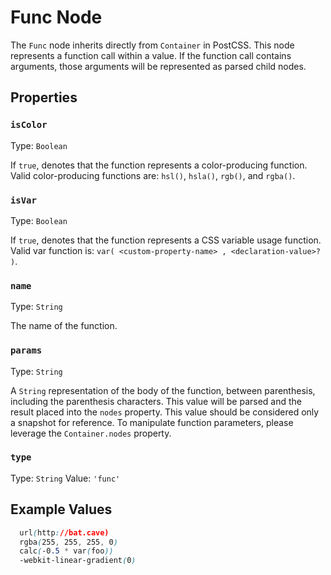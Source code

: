 # Func Node

The `Func` node inherits directly from `Container` in PostCSS. This node represents a function call within a value. If the function call contains arguments, those arguments will be represented as parsed child nodes.

## Properties

### `isColor`

Type: `Boolean`<br>

If `true`, denotes that the function represents a color-producing function. Valid color-producing functions are: `hsl()`, `hsla()`, `rgb()`, and `rgba()`.

### `isVar`

Type: `Boolean`<br>

If `true`, denotes that the function represents a CSS variable usage function. Valid var function is: `var( <custom-property-name> , <declaration-value>? )`.

### `name`

Type: `String`<br>

The name of the function.

### `params`

Type: `String`<br>

A `String` representation of the body of the function, between parenthesis, including the parenthesis characters. This value will be parsed and the result placed into the `nodes` property. This value should be considered only a snapshot for reference. To manipulate function parameters, please leverage the `Container.nodes` property.

### `type`

Type: `String`
Value: `'func'`

## Example Values

```css
  url(http://bat.cave)
  rgba(255, 255, 255, 0)
  calc(-0.5 * var(foo))
  -webkit-linear-gradient(0)
```
